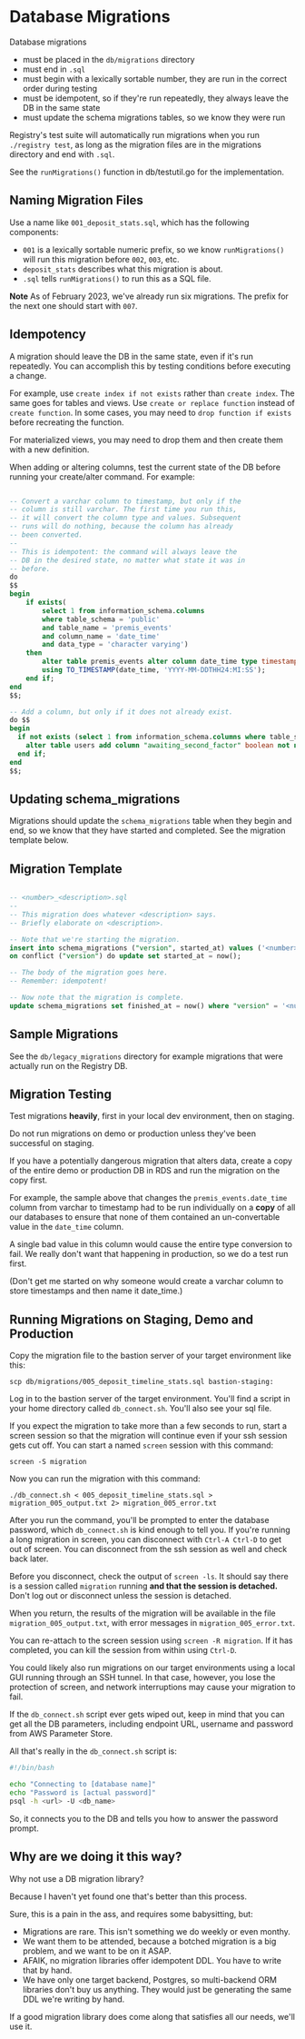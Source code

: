 # Database Migrations

Database migrations

* must be placed in the `db/migrations` directory
* must end in `.sql`
* must begin with a lexically sortable number, they are run in the correct
order during testing
* must be idempotent, so if they're run repeatedly, they always leave the DB 
in the same state
* must update the schema migrations tables, so we know they were run

Registry's test suite will automatically run migrations when you run 
`./registry test`, as long as the migration files are in the migrations 
directory and end with `.sql`.

See the `runMigrations()` function in db/testutil.go for the implementation. 

## Naming Migration Files

Use a name like `001_deposit_stats.sql`, which has the following components:

* `001` is a lexically sortable numeric prefix, so we know `runMigrations()` 
will run this migration before `002`, `003`, etc.
* `deposit_stats` describes what this migration is about.
* `.sql` tells `runMigrations()` to run this as a SQL file.

**Note** As of February 2023, we've already run six migrations. The prefix
for the next one should start with `007`.

## Idempotency

A migration should leave the DB in the same state, even if it's run 
repeatedly. You can accomplish this by testing conditions before executing
a change. 

For example, use `create index if not exists` rather than `create index`.
The same goes for tables and views. Use `create or replace function`
instead of `create function`. In some cases, you may need to 
`drop function if exists` before recreating the function.

For materialized views, you may need to drop them and then create them with
a new definition.

When adding or altering columns, test the current state of the DB before
running your create/alter command. For example:

```sql

-- Convert a varchar column to timestamp, but only if the
-- column is still varchar. The first time you run this,
-- it will convert the column type and values. Subsequent
-- runs will do nothing, because the column has already 
-- been converted.
--
-- This is idempotent: the command will always leave the
-- DB in the desired state, no matter what state it was in 
-- before.
do
$$
begin
	if exists(
		select 1 from information_schema.columns
		where table_schema = 'public'
		and table_name = 'premis_events'
		and column_name = 'date_time'
		and data_type = 'character varying')
	then
		alter table premis_events alter column date_time type timestamp
		using TO_TIMESTAMP(date_time, 'YYYY-MM-DDTHH24:MI:SS');
	end if;
end
$$;

-- Add a column, but only if it does not already exist.
do $$
begin
  if not exists (select 1 from information_schema.columns where table_schema='public' AND table_name='users' AND column_name='awaiting_second_factor') then
 	alter table users add column "awaiting_second_factor" boolean not null default false;
  end if;
end
$$;

```

## Updating schema_migrations

Migrations should update the `schema_migrations` table when they begin and
end, so we know that they have started and completed. See the migration 
template below.


## Migration Template


```sql

-- <number>_<description>.sql
-- 
-- This migration does whatever <description> says.
-- Briefly elaborate on <description>.

-- Note that we're starting the migration.
insert into schema_migrations ("version", started_at) values ('<number>_<description>', now())
on conflict ("version") do update set started_at = now();

-- The body of the migration goes here.
-- Remember: idempotent!

-- Now note that the migration is complete.
update schema_migrations set finished_at = now() where "version" = '<number_description>';

```

## Sample Migrations

See the `db/legacy_migrations` directory for example migrations that were 
actually run on the Registry DB.

## Migration Testing

Test migrations **heavily**, first in your local dev environment, then
on staging.

Do not run migrations on demo or production unless they've been successful
on staging.

If you have a potentially dangerous migration that alters data, create a 
copy of the entire demo or production DB in RDS and run the migration on the
copy first.

For example, the sample above that changes the `premis_events.date_time`
column from varchar to timestamp had to be run individually on a **copy**
of all our databases to ensure that none of them contained an 
un-convertable value in the `date_time` column. 

A single bad value in this column would cause the entire type conversion to 
fail. We really don't want that happening in production, so we do a test
run first.

(Don't get me started on why someone would create a varchar column to 
store timestamps and then name it date_time.)

## Running Migrations on Staging, Demo and Production

Copy the migration file to the bastion server of your target environment
like this:

```
scp db/migrations/005_deposit_timeline_stats.sql bastion-staging:
```

Log in to the bastion server of the target environment. You'll find a script
in your home directory called `db_connect.sh`. You'll also see your sql file.

If you expect the migration to take more than a few seconds to run, start
a screen session so that the migration will continue even if your ssh session
gets cut off. You can start a named `screen` session with this command:

```
screen -S migration
```

Now you can run the migration with this command:

```
./db_connect.sh < 005_deposit_timeline_stats.sql > migration_005_output.txt 2> migration_005_error.txt 
```

After you run the command, you'll be prompted to enter the database password,
which `db_connect.sh` is kind enough to tell you. If you're running a long
migration in screen, you can disconnect with `Ctrl-A Ctrl-D` to get out of 
screen. You can disconnect from the ssh session as well and check back later.

Before you disconnect, check the output of `screen -ls`. It should say there
is a session called `migration` running **and that the session is detached.**
Don't log out or disconnect unless the session is detached.

When you return, the results of the migration will be available in the file
`migration_005_output.txt`, with error messages in  `migration_005_error.txt`.

You can re-attach to the screen session using `screen -R migration`. If it has
completed, you can kill the session from within using `Ctrl-D`.

You could likely also run migrations on our target environments using a local
GUI running through an SSH tunnel. In that case, however, you lose the 
protection of screen, and network interruptions may cause your migration to
fail.

If the `db_connect.sh` script ever gets wiped out, keep in mind that you can
get all the DB parameters, including endpoint URL, username and password
from AWS Parameter Store.

All that's really in the `db_connect.sh` script is:

```sh
#!/bin/bash

echo "Connecting to [database name]"
echo "Password is [actual password]"
psql -h <url> -U <db_name>
```

So, it connects you to the DB and tells you how to answer the password prompt.

## Why are we doing it this way?

Why not use a DB migration library? 

Because I haven't yet found one that's better than this process.

Sure, this is a pain in the ass, and requires some babysitting, but:

* Migrations are rare. This isn't something we do weekly or even monthy.
* We want them to be attended, because a botched migration is a big 
problem, and we want to be on it ASAP.
* AFAIK, no migration libraries offer idempotent DDL. You have to write
that by hand.
* We have only one target backend, Postgres, so multi-backend ORM 
libraries don't buy us anything. They would just be generating the same
DDL we're writing by hand.

If a good migration library does come along that satisfies all our needs,
we'll use it.

